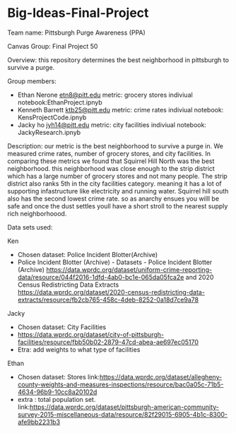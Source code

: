 # Big-Ideas-Final-Project
Team name: Pittsburgh Purge Awareness (PPA)

Canvas Group: Final Project 50

Overview: this repository determines the best neighborhood in pittsburgh to survive a purge.

Group members:
- Ethan Nerone etn8@pitt.edu   metric: grocery stores   indiviual notebook:EthanProject.ipnyb
- Kenneth Barrett ktb25@pitt.edu   metric: crime rates   indiviual notebook: KensProjectCode.ipnyb
- Jacky ho jyh14@pitt.edu   metric: city facilities   indiviual notebook: JackyResearch.ipnyb

Description:
our metric is the best neighborhood to survive a purge in. We measured crime rates, number of grocery stores, and city facilities. In comparing these metrics we found that Squirrel Hill North was the best neighborhood. this neighborhood was close enough to the strip district which has a large number of grocery stores and not many people. The strip district also ranks 5th in the city facilities category. meaning it has a lot of supporting infastructure like electricity and running water. Squirrel hill south also has the second lowest crime rate. so as anarchy ensues you willl be safe and once the dust settles youll have a short stroll to the nearest supply rich neighborhoood.

Data sets used:

Ken
- Chosen dataset: Police Incident Blotter(Archive)
- Police Incident Blotter (Archive) - Datasets - Police Incident Blotter (Archive) https://data.wprdc.org/dataset/uniform-crime-reporting-data/resource/044f2016-1dfd-4ab0-bc1e-065da05fca2e and 2020 Census Redistricting Data Extracts https://data.wprdc.org/dataset/2020-census-redistricting-data-extracts/resource/fb2cb765-458c-4deb-8252-0a18d7ce9a78

Jacky
- Chosen dataset: City Facilities
- https://data.wprdc.org/dataset/city-of-pittsburgh-facilities/resource/fbb50b02-2879-47cd-abea-ae697ec05170 
- Etra: add weights to what type of facilities

Ethan
- Chosen dataset: Stores link:https://data.wprdc.org/dataset/allegheny-county-weights-and-measures-inspections/resource/bac0a05c-71b5-4634-96b9-10cc8a20102d
- extra : total population set. link:https://data.wprdc.org/dataset/pittsburgh-american-community-survey-2015-miscellaneous-data/resource/82f29015-6905-4b1c-8300-afe9bb2231b3

